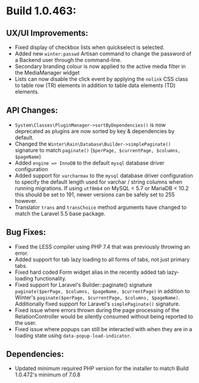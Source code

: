 # Build 1.0.463:

## UX/UI Improvements:
- Fixed display of checkbox lists when quickselect is selected.
- Added new `winter:passwd` Artisan command to change the password of a Backend user through the command-line.
- Secondary branding colour is now applied to the active media filter in the MediaManager widget
- Lists can now disable the click event by applying the `nolink` CSS class to table row (TR) elements in addition to table data elements (TD) elements.

## API Changes:
- `System\Classes\PluginManager->sortByDependencies()` is now deprecated as plugins are now sorted by key & dependencies by default.
- Changed the `Winter\Rain\Database\Builder->simplePaginate()` signature to match `paginate()` (`$perPage, $currentPage, $columns, $pageName`)
- Added `engine => InnoDB` to the default `mysql` database driver configuration
- Added support for `varcharmax` to the `mysql` database driver configuration to specify the default length used for varchar / string columns when running migrations. If using `utf8mb4` on MySQL < 5.7 or MariaDB < 10.2 this should be set to 191, newer versions can be safely set to 255 however.
- Translator `trans` and `transChoice` method arguments have changed to match the Laravel 5.5 base package.

## Bug Fixes:
- Fixed the LESS compiler using PHP 7.4 that was previously throwing an error.
- Added support for tab lazy loading to all forms of tabs, not just primary tabs.
- Fixed hard coded Form widget alias in the recently added tab lazy-loading functionality.
- Fixed support for Laravel's Builder::paginate() signature `paginate($perPage, $columns, $pageName, $currentPage)` in addition to Winter's `paginate($perPage, $currentPage, $columns, $pageName)`. Additionally fixed support for Laravel's `simplePaginate()` signature.
- Fixed issue where errors thrown during the page processing of the RelationController would be silently consumed without being reported to the user.
- Fixed issue where popups can still be interacted with when they are in a loading state using `data-popup-load-indicator`.

## Dependencies:
- Updated minimum required PHP version for the installer to match Build 1.0.472's minimum of 7.0.8